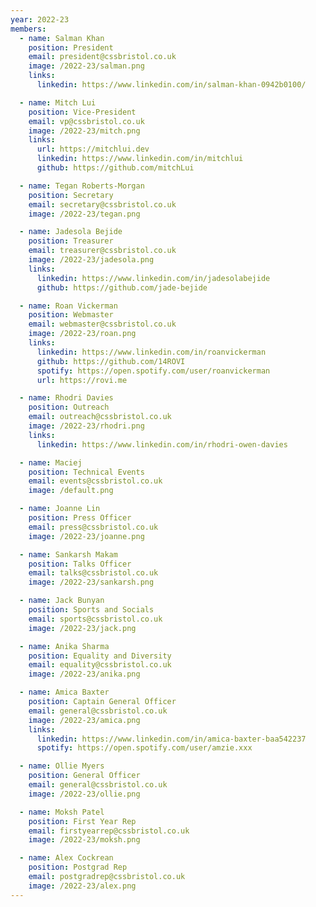 ```yaml
---
year: 2022-23
members:
  - name: Salman Khan 
    position: President
    email: president@cssbristol.co.uk
    image: /2022-23/salman.png
    links:
      linkedin: https://www.linkedin.com/in/salman-khan-0942b0100/

  - name: Mitch Lui
    position: Vice-President
    email: vp@cssbristol.co.uk
    image: /2022-23/mitch.png
    links:
      url: https://mitchlui.dev
      linkedin: https://www.linkedin.com/in/mitchlui
      github: https://github.com/mitchLui

  - name: Tegan Roberts-Morgan
    position: Secretary
    email: secretary@cssbristol.co.uk
    image: /2022-23/tegan.png

  - name: Jadesola Bejide 
    position: Treasurer
    email: treasurer@cssbristol.co.uk
    image: /2022-23/jadesola.png
    links:
      linkedin: https://www.linkedin.com/in/jadesolabejide
      github: https://github.com/jade-bejide

  - name: Roan Vickerman
    position: Webmaster
    email: webmaster@cssbristol.co.uk
    image: /2022-23/roan.png
    links:
      linkedin: https://www.linkedin.com/in/roanvickerman
      github: https://github.com/14ROVI
      spotify: https://open.spotify.com/user/roanvickerman      
      url: https://rovi.me

  - name: Rhodri Davies
    position: Outreach
    email: outreach@cssbristol.co.uk
    image: /2022-23/rhodri.png
    links:
      linkedin: https://www.linkedin.com/in/rhodri-owen-davies

  - name: Maciej
    position: Technical Events
    email: events@cssbristol.co.uk
    image: /default.png

  - name: Joanne Lin
    position: Press Officer
    email: press@cssbristol.co.uk
    image: /2022-23/joanne.png

  - name: Sankarsh Makam
    position: Talks Officer
    email: talks@cssbristol.co.uk
    image: /2022-23/sankarsh.png

  - name: Jack Bunyan
    position: Sports and Socials
    email: sports@cssbristol.co.uk
    image: /2022-23/jack.png

  - name: Anika Sharma
    position: Equality and Diversity
    email: equality@cssbristol.co.uk
    image: /2022-23/anika.png

  - name: Amica Baxter
    position: Captain General Officer
    email: general@cssbristol.co.uk
    image: /2022-23/amica.png
    links:
      linkedin: https://www.linkedin.com/in/amica-baxter-baa542237
      spotify: https://open.spotify.com/user/amzie.xxx

  - name: Ollie Myers
    position: General Officer
    email: general@cssbristol.co.uk
    image: /2022-23/ollie.png

  - name: Moksh Patel
    position: First Year Rep
    email: firstyearrep@cssbristol.co.uk
    image: /2022-23/moksh.png

  - name: Alex Cockrean
    position: Postgrad Rep
    email: postgradrep@cssbristol.co.uk
    image: /2022-23/alex.png
---
```

